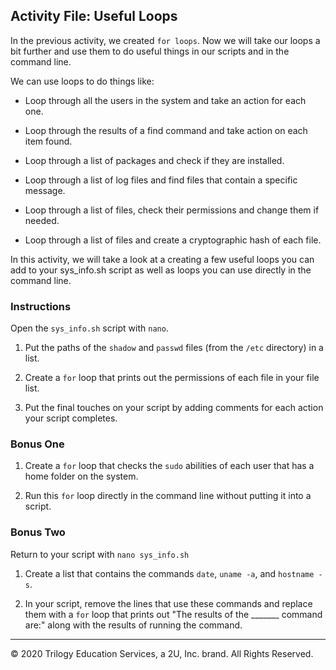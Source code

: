 ## Activity File: Useful Loops

In the previous activity, we created `for loops`. Now we will take our loops a bit further and use them to do useful things in our scripts and in the command line.

We can use loops to do things like:

- Loop through all the users in the system and take an action for each one.

- Loop through the results of a find command and take action on each item found.

- Loop through a list of packages and check if they are installed.

- Loop through a list of log files and find files that contain a specific message.

- Loop through a list of files, check their permissions and change them if needed.

- Loop through a list of files and create a cryptographic hash of each file.

In this activity, we will take a look at a creating a few useful loops you can add to your sys_info.sh script as well as loops you can use directly in the command line.

### Instructions

Open the `sys_info.sh` script with `nano`.

1. Put the paths of the `shadow` and `passwd` files (from the `/etc` directory) in a list.

2. Create a `for` loop that prints out the permissions of each file in your file list.

3. Put the final touches on your script by adding comments for each action your script completes.

### Bonus One

1. Create a `for` loop that checks the `sudo` abilities of each user that has a home folder on the system.

2. Run this `for` loop directly in the command line without putting it into a script.

### Bonus Two

Return to your script with `nano sys_info.sh`

1. Create a list that contains the commands `date`,  `uname -a`, and `hostname -s`.

2. In your script, remove the lines that use these commands and replace them with a `for` loop that prints out "The results of the _______ command are:" along with the results of running the command.


---

© 2020 Trilogy Education Services, a 2U, Inc. brand. All Rights Reserved.    

